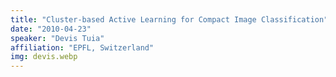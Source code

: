 ```yaml
---
title: "Cluster-based Active Learning for Compact Image Classification"
date: "2010-04-23"
speaker: "Devis Tuia"
affiliation: "EPFL, Switzerland"
img: devis.webp
---
```

